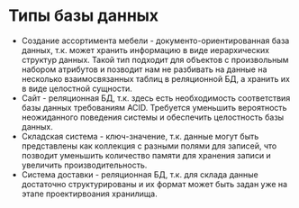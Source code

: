 # Типы базы данных
* Создание ассортимента мебели - документо-ориентированная база данных, т.к. может хранить информацию в виде иерархических структур данных. Такой тип подходит для объектов с произвольным набором атрибутов и позводит нам не разбивать на данные на несколько взаимосвязанных таблиц в реляционной БД, а хранить их в виде целостной сущности.
* Сайт - реляционная БД, т.к. здесь есть необходимость соответствия базы данных требованиям ACID. Требуется уменьшить вероятность неожиданного поведения системы и обеспечить целостность базы данных. 
* Складская система - ключ-значение, т.к. данные могут быть представлены как коллекция с разными полями для записей, что позводит уменьшить количество памяти для хранения записи и увеличить производительность.
* Система доставки - реляционная БД, т.к. для склада данные достаточно структурированы и их формат может быть задан уже на этапе проектирвоания хранилища.

